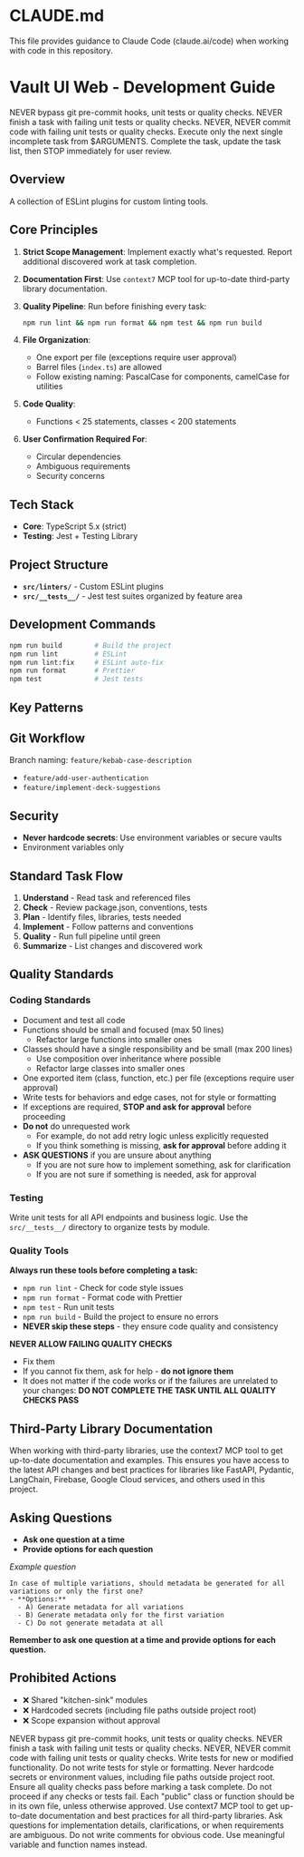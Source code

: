 # CLAUDE.md

This file provides guidance to Claude Code (claude.ai/code) when working with code in this repository.

# Vault UI Web - Development Guide

<rules>
  <critical>NEVER bypass git pre-commit hooks, unit tests or quality checks.</critical>
  <critical>NEVER finish a task with failing unit tests or quality checks.</critical>
  <critical>NEVER, NEVER commit code with failing unit tests or quality checks.</critical>
  <critical>Execute only the next single incomplete task from $ARGUMENTS. Complete the task, update the task list, then STOP immediately for user review.</critical>
</rules>

## Overview

A collection of ESLint plugins for custom linting tools.

## Core Principles

1. **Strict Scope Management**: Implement exactly what's requested. Report additional discovered work at task completion.

2. **Documentation First**: Use `context7` MCP tool for up-to-date third-party library documentation.

3. **Quality Pipeline**: Run before finishing every task:

   ```bash
   npm run lint && npm run format && npm test && npm run build
   ```

4. **File Organization**:
   - One export per file (exceptions require user approval)
   - Barrel files (`index.ts`) are allowed
   - Follow existing naming: PascalCase for components, camelCase for utilities

5. **Code Quality**:
   - Functions < 25 statements, classes < 200 statements

6. **User Confirmation Required For**:
   - Circular dependencies
   - Ambiguous requirements
   - Security concerns

## Tech Stack

- **Core**: TypeScript 5.x (strict)
- **Testing**: Jest + Testing Library

## Project Structure

- **`src/linters/`** - Custom ESLint plugins
- **`src/__tests__/`** - Jest test suites organized by feature area

## Development Commands

```bash
npm run build        # Build the project
npm run lint         # ESLint
npm run lint:fix     # ESLint auto-fix
npm run format       # Prettier
npm test             # Jest tests
```

## Key Patterns

## Git Workflow

Branch naming: `feature/kebab-case-description`

- `feature/add-user-authentication`
- `feature/implement-deck-suggestions`

## Security

- **Never hardcode secrets**: Use environment variables or secure vaults
- Environment variables only

## Standard Task Flow

1. **Understand** - Read task and referenced files
2. **Check** - Review package.json, conventions, tests
3. **Plan** - Identify files, libraries, tests needed
4. **Implement** - Follow patterns and conventions
5. **Quality** - Run full pipeline until green
6. **Summarize** - List changes and discovered work

## Quality Standards

### Coding Standards

- Document and test all code
- Functions should be small and focused (max 50 lines)
  - Refactor large functions into smaller ones
- Classes should have a single responsibility and be small (max 200 lines)
  - Use composition over inheritance where possible
  - Refactor large classes into smaller ones
- One exported item (class, function, etc.) per file (exceptions require user approval)
- Write tests for behaviors and edge cases, not for style or formatting
- If exceptions are required, **STOP and ask for approval** before proceeding
- **Do not** do unrequested work
  - For example, do not add retry logic unless explicitly requested
  - If you think something is missing, **ask for approval** before adding it
- **ASK QUESTIONS** if you are unsure about anything
  - If you are not sure how to implement something, ask for clarification
  - If you are not sure if something is needed, ask for approval

### Testing

Write unit tests for all API endpoints and business logic. Use the `src/__tests__/` directory to organize tests by module.

### Quality Tools

**Always run these tools before completing a task:**

- `npm run lint` - Check for code style issues
- `npm run format` - Format code with Prettier
- `npm test` - Run unit tests
- `npm run build` - Build the project to ensure no errors
- **NEVER skip these steps** - they ensure code quality and consistency

**NEVER ALLOW FAILING QUALITY CHECKS**

- Fix them
- If you cannot fix them, ask for help - **do not ignore them**
- It does not matter if the code works or if the failures are unrelated to your changes: **DO NOT COMPLETE THE TASK UNTIL ALL QUALITY CHECKS PASS**

## Third-Party Library Documentation

When working with third-party libraries, use the context7 MCP tool to get up-to-date documentation and examples. This ensures you have access to the latest API changes and best practices for libraries like FastAPI, Pydantic, LangChain, Firebase, Google Cloud services, and others used in this project.

## Asking Questions

- **Ask one question at a time**
- **Provide options for each question**

_Example question_

```
In case of multiple variations, should metadata be generated for all variations or only the first one?
- **Options:**
  - A) Generate metadata for all variations
  - B) Generate metadata only for the first variation
  - C) Do not generate metadata at all
```

**Remember to ask one question at a time and provide options for each question.**

## Prohibited Actions

- ❌ Shared "kitchen-sink" modules
- ❌ Hardcoded secrets (including file paths outside project root)
- ❌ Scope expansion without approval

<rules>
  <critical>NEVER bypass git pre-commit hooks, unit tests or quality checks.</critical>
  <critical>NEVER finish a task with failing unit tests or quality checks.</critical>
  <critical>NEVER, NEVER commit code with failing unit tests or quality checks.</critical>
  <critical>Write tests for new or modified functionality. Do not write tests for style or formatting.</critical>
  <critical>Never hardcode secrets or environment values, including file paths outside project root.</critical>
  <critical>Ensure all quality checks pass before marking a task complete. Do not proceed if any checks or tests fail.</critical>
  <important>Each "public" class or function should be in its own file, unless otherwise approved.</important>
  <important>Use context7 MCP tool to get up-to-date documentation and best practices for all third-party libraries.</important>
  <important>Ask questions for implementation details, clarifications, or when requirements are ambiguous.</important>
  <rule>Do not write comments for obvious code. Use meaningful variable and function names instead.</rule>
</rules>
